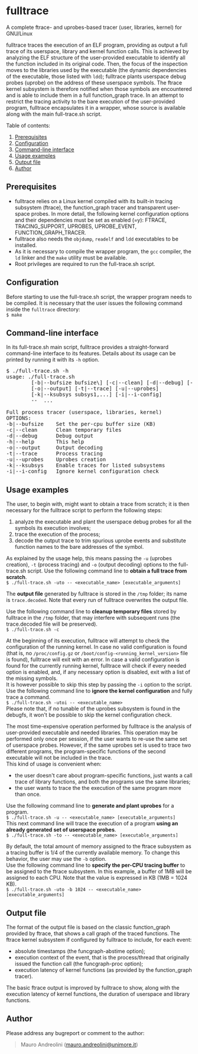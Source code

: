 fulltrace
=========

A complete ftrace- and uprobes-based tracer (user, libraries, kernel) for GNU/Linux

fulltrace traces the execution of an ELF program, providing as output a full trace of its userspace, library and kernel function calls. This is achieved by analyzing the ELF structure of the user-provided executable to identify all the function included in its original code. Then, the focus of the inspection moves to the libraries used by the executable (the dynamic dependencies of the executable, those listed with `ldd`); fulltrace plants userspace debug probes (uprobe) on the address of these userspace symbols. The ftrace kernel subsystem is therefore notified when those symbols are encountered and is able to include them in a full function_graph trace.
In an attempt to restrict the tracing activity to the bare execution of the user-provided program, fulltrace encapsulates it in a wrapper, whose source is available along with the main full-trace.sh script.

Table of contents:

1. [Prerequisites](#prerequisites)
2. [Configuration](#configuration)
3. [Command-line interface](#command-line-interface)
4. [Usage examples](#usage-examples)
5. [Output file](#output-file)
6. [Author](#author)

Prerequisites
-------------

* fulltrace relies on a Linux kernel compiled with its built-in tracing subsystem (ftrace), the function\_graph tracer and transparent user-space probes. In more detail, the following kernel configuration options and their dependencies must be set as enabled (=y): FTRACE, TRACING\_SUPPORT, UPROBES, UPROBE\_EVENT, FUNCTION\_GRAPH\_TRACER.
* fulltrace also needs the `objdump`, `readelf` and `ldd` executables to be installed.
* As it is necessary to compile the wrapper program, the `gcc` compiler, the `ld` linker and the `make` utility must be available.
* Root privileges are required to run the full-trace.sh script.

Configuration
-------------

Before starting to use the full-trace.sh script, the wrapper program needs to be compiled. It is necessary that the user issues the following command inside the `fulltrace` directory:  
`$ make`

Command-line interface
----------------------

In its full-trace.sh main script, fulltrace provides a straight-forward command-line interface to its features. Details about its usage can be printed by running it with its `-h` option.

<pre>
$ ./full-trace.sh -h
usage: ./full-trace.sh
&#9;[-b|--bufsize bufsize\] [-c|--clean] [-d|--debug] [-h|--help]
&#9;[-o|--output] [-t|--trace] [-u|--uprobes]
&#9;[-k|--ksubsys subsys1,...] [-i|--i-config]
&#9;-- <command> <arg>...

Full process tracer (userspace, libraries, kernel)
OPTIONS:
-b|--bufsize&#9;Set the per-cpu buffer size (KB)
-c|--clean&#9;Clean temporary files
-d|--debug&#9;Debug output
-h|--help&#9;This help
-o|--output&#9;Output decoding
-t|--trace&#9;Process tracing
-u|--uprobes&#9;Uprobes creation
-k|--ksubsys&#9;Enable traces for listed subsystems
-i|--i-config&#9;Ignore kernel configuration check
</pre>

Usage examples
--------------

The user, to begin with, might want to obtain a trace from scratch; it is then necessary for the fulltrace script to perform the following steps:

1. analyze the executable and plant the userspace debug probes for all the symbols its execution involves;
2. trace the execution of the process;
3. decode the output trace to trim spurious uprobe events and substitute function names to the bare addresses of the symbol.

As explained by the usage help, this means passing the `-u` (uprobes creation), `-t` (process tracing) and `-o` (output decoding) options to the full-trace.sh script. Use the following command line to **obtain a full trace from scratch**.  
`$ ./full-trace.sh -uto -- <executable_name> [executable_arguments]`

The **output file** generated by fulltrace is stored in the `/tmp` folder; its name is `trace.decoded`. Note that every run of fulltrace overwrites the output file.

Use the following command line to **cleanup temporary files** stored by fulltrace in the `/tmp` folder, that may interfere with subsequent runs (the trace.decoded file will be preserved).  
`$ ./full-trace.sh -c`

At the beginning of its execution, fulltrace will attempt to check the configuration of the running kernel. In case no valid configuration is found (that is, no `/proc/config.gz` or `/boot/config-<running_kernel_version>` file is found), fulltrace will exit with an error. In case a valid configuration is found for the currently running kernel, fulltrace will check if every needed option is enabled, and, if any necessary option is disabled, exit with a list of the missing symbols.  
It is however possible to skip this step by passing the `-i` option to the script. Use the following command line to **ignore the kernel configuration** and fully trace a command.  
`$ ./full-trace.sh -utoi -- <executable_name>`  
Please note that, if no tunable of the uprobes subsystem is found in the debugfs, it won't be possible to skip the kernel configuration check.

The most time-expensive operation performed by fulltrace is the analysis of user-provided executable and needed libraries. This operation may be performed only once per session, if the user wants to re-use the same set of userspace probes. However, if the same uprobes set is used to trace two different programs, the program-specific functions of the second executable will not be included in the trace.  
This kind of usage is convenient when:

* the user doesn't care about program-specific functions, just wants a call trace of library functions, and both the programs use the same libraries;
* the user wants to trace the the execution of the same program more than once.

Use the following command line to **generate and plant uprobes** for a program.  
`$ ./full-trace.sh -u -- <executable_name> [executable_arguments]`  
This next command line will trace the execution of a program **using an already generated set of userspace probes**.  
`$ ./full-trace.sh -to -- <executable_name> [executable_arguments]`

By default, the total amount of memory assigned to the ftrace subsystem as a tracing buffer is 1/4 of the currently available memory. To change this behavior, the user may use the `-b` option.  
Use the following command line to **specify the per-CPU tracing buffer** to be assigned to the ftrace subsystem. In this example, a buffer of 1MB will be assigned to each CPU. Note that the value is expressed in KB (1MB = 1024 KB).  
`$ ./full-trace.sh -uto -b 1024 -- <executable_name> [executable_arguments]`

Output file
-----------

The format of the output file is based on the classic function\_graph provided by ftrace, that shows a call graph of the traced functions. The ftrace kernel subsystem if configured by fulltrace to include, for each event:

* absolute timestamps (the funcgraph-abstime option);
* execution context of the event, that is the process/thread that originally issued the function call (the funcgraph-proc option);
* execution latency of kernel functions (as provided by the function\_graph tracer).

The basic ftrace output is improved by fulltrace to show, along with the execution latency of kernel functions, the duration of userspace and library functions.

Author
------

Please address any bugreport or comment to the author:  
>Mauro Andreolini (<mauro.andreolini@unimore.it>)
